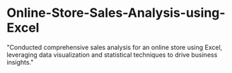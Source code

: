 # Online-Store-Sales-Analysis-using-Excel

"Conducted comprehensive sales analysis for an online store using Excel, leveraging data visualization and statistical techniques to drive business insights."
